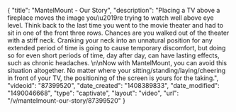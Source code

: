 {
    "title": "MantelMount - Our Story",
    "description": "Placing a TV above a fireplace moves the image you\u2019re trying to watch well above eye level. Think back to the last time you went to the movie theater and had to sit in one of the front three rows. Chances are you walked out of the theater with a stiff neck. Cranking your neck into an unnatural position for any extended period of time is going to cause temporary discomfort, but doing so for even short periods of time, day after day, can have lasting effects, such as chronic headaches. \n\nNow with MantelMount, you can avoid this situation altogether. No matter where your sitting\/standing\/laying\/cheering in front of your TV, the positioning of the screen is yours for the taking.",
    "videoid": "87399520",
    "date_created": "1408389833",
    "date_modified": "1490046668",
    "type": "captivate",
    "layout": "video",
    "url": "\/v\/mantelmount-our-story\/87399520"
}